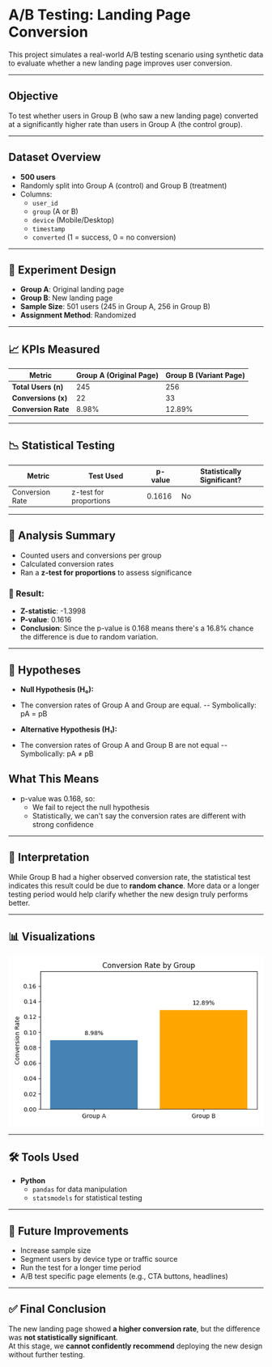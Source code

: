 #  A/B Testing: Landing Page Conversion

This project simulates a real-world A/B testing scenario using synthetic data to evaluate whether a new landing page improves user conversion.

---

##  Objective

To test whether users in Group B (who saw a new landing page) converted at a significantly higher rate than users in Group A (the control group).

---

##  Dataset Overview

- **500 users**
- Randomly split into Group A (control) and Group B (treatment)
- Columns:
  - `user_id`
  - `group` (A or B)
  - `device` (Mobile/Desktop)
  - `timestamp`
  - `converted` (1 = success, 0 = no conversion)

---

## 🧪 Experiment Design

- **Group A**: Original landing page
- **Group B**: New landing page
- **Sample Size**: 501 users (245 in Group A, 256 in Group B)
- **Assignment Method**: Randomized

---

## 📈 KPIs Measured

| Metric              | Group A (Original Page) | Group B (Variant Page) |
|---------------------|--------------------------|--------------------------|
| **Total Users (n)** | 245                      | 256                      |
| **Conversions (x)** | 22                       | 33                       |
| **Conversion Rate** | 8.98%                    | 12.89%                   |

---

## 📉 Statistical Testing

| Metric           | Test Used      | p-value | Statistically Significant? |
|------------------|----------------|---------|-----------------------------|
| Conversion Rate  | z-test for proportions | 0.1616  |  No                  |

---

## 🧠 Analysis Summary

- Counted users and conversions per group
- Calculated conversion rates
- Ran a **z-test for proportions** to assess significance

### 📌 Result:
- **Z-statistic**: -1.3998  
- **P-value**: 0.1616  
- **Conclusion**: Since the p-value is 0.168 means there's a 16.8% chance the difference is due to random variation. 

---

## 🧪 Hypotheses

- **Null Hypothesis (H₀):**
- The conversion rates of Group A and Group are equal.
    -- Symbolically: pA = pB

- **Alternative Hypothesis (H₁):**
- The conversion rates of Group A and Group B are not equal
    -- Symbolically: pA ≠ pB

## What This Means
- p-value was 0.168, so:
    - We fail to reject the null hypothesis
    - Statistically, we can't say the conversion rates are different with strong confidence
      
---

## 🧾 Interpretation

While Group B had a higher observed conversion rate, the statistical test indicates this result could be due to **random chance**. More data or a longer testing period would help clarify whether the new design truly performs better.

---

## 📊 Visualizations

![Landing Page A/B Testing Visualizations](https://github.com/ralphboadi/ralphboadi/blob/main/ab_test_landing_page_project/dashboad%20preview/dashboard%20preview.png)

---

## 🛠 Tools Used

- **Python**
  - `pandas` for data manipulation
  - `statsmodels` for statistical testing

---

## 🔧 Future Improvements

- Increase sample size
- Segment users by device type or traffic source
- Run the test for a longer time period
- A/B test specific page elements (e.g., CTA buttons, headlines)

---

## ✅ Final Conclusion

The new landing page showed **a higher conversion rate**, but the difference was **not statistically significant**.  
At this stage, we **cannot confidently recommend** deploying the new design without further testing.


